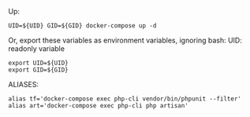 Up: 
```
UID=${UID} GID=${GID} docker-compose up -d
```

Or, export these variables as environment variables, ignoring bash: UID: readonly variable
```
export UID=${UID}
export GID=${GID} 
```

ALIASES:
```
alias tf='docker-compose exec php-cli vendor/bin/phpunit --filter'
alias art='docker-compose exec php-cli php artisan'
```
